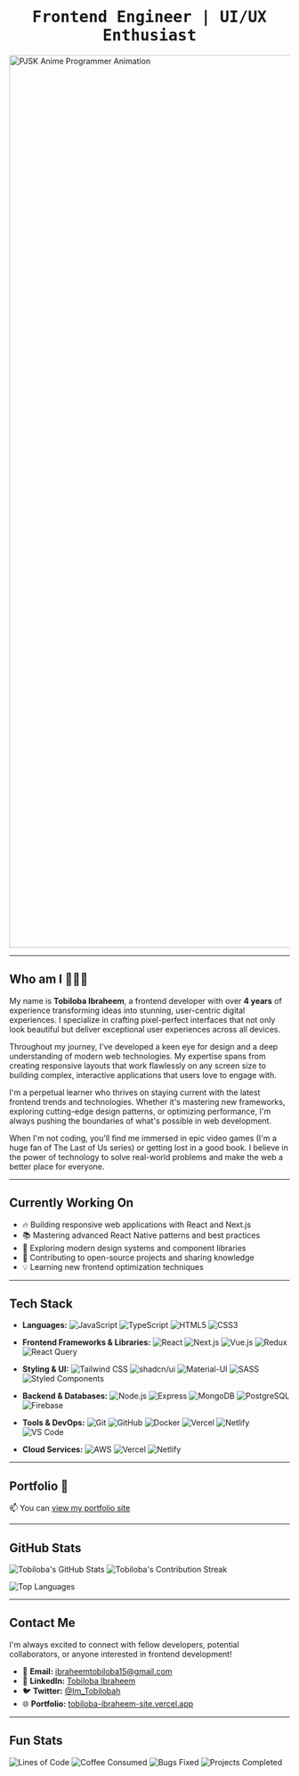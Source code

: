 <h1 align="center">
        <samp>
                <b>Frontend Engineer | UI/UX Enthusiast </b>
        </samp>
</h1>


<!-- ## About This Repository -->

<!-- Welcome to my digital space! This repository houses my GitHub profile README - a curated showcase of my frontend development journey and professional growth. Here, you'll discover my passion for creating beautiful, functional user interfaces and my commitment to continuous learning in the ever-evolving world of web technologies.

What you'll find here:

- 🎨 A glimpse into my frontend development expertise and design philosophy
- 🚀 Showcase of projects that demonstrate my problem-solving approach
- 💡 Insights into my learning journey and the technologies I'm exploring
- 🤝 Opportunities to connect and collaborate on exciting projects
- 📱 Links to my portfolio and professional networks
- 🔧 A comprehensive overview of my technical toolkit and capabilities

This profile evolves with my career, reflecting my latest achievements, current interests, and the projects I'm most excited about. Take a look around and feel free to reach out if you'd like to discuss frontend development, collaborate on a project, or just have a chat about tech! -->


<img src="https://media1.tenor.com/m/mlOsD0CKYjUAAAAd/code-programming.gif" width="1600" alt="PJSK Anime Programmer Animation" />

---

## Who am I 👨🏽‍💻

My name is <b>Tobiloba Ibraheem</b>, a frontend developer with over **4 years** of experience transforming ideas into stunning, user-centric digital experiences. I specialize in crafting pixel-perfect interfaces that not only look beautiful but deliver exceptional user experiences across all devices.

Throughout my journey, I've developed a keen eye for design and a deep understanding of modern web technologies. My expertise spans from creating responsive layouts that work flawlessly on any screen size to building complex, interactive applications that users love to engage with.

I'm a perpetual learner who thrives on staying current with the latest frontend trends and technologies. Whether it's mastering new frameworks, exploring cutting-edge design patterns, or optimizing performance, I'm always pushing the boundaries of what's possible in web development.

When I'm not coding, you'll find me immersed in epic video games (I'm a huge fan of The Last of Us series) or getting lost in a good book. I believe in the power of technology to solve real-world problems and make the web a better place for everyone.

---

## Currently Working On

- 🔥 Building responsive web applications with React and Next.js
- 📚 Mastering advanced React Native patterns and best practices
- 🎨 Exploring modern design systems and component libraries
- 🚀 Contributing to open-source projects and sharing knowledge
- 💡 Learning new frontend optimization techniques

---

## Tech Stack

- **Languages:**
  ![JavaScript](https://img.shields.io/badge/-JavaScript-F7DF1E?style=flat&logo=javascript&logoColor=black)
  ![TypeScript](https://img.shields.io/badge/-TypeScript-007ACC?style=flat&logo=typescript&logoColor=white)
  ![HTML5](https://img.shields.io/badge/-HTML5-E34F26?style=flat&logo=html5&logoColor=white)
  ![CSS3](https://img.shields.io/badge/-CSS3-1572B6?style=flat&logo=css3&logoColor=white)

- **Frontend Frameworks & Libraries:**
  ![React](https://img.shields.io/badge/-React-61DAFB?style=flat&logo=react&logoColor=black)
  ![Next.js](https://img.shields.io/badge/-Next.js-000000?style=flat&logo=next.js&logoColor=white)
  ![Vue.js](https://img.shields.io/badge/-Vue.js-4FC08D?style=flat&logo=vue.js&logoColor=white)
  ![Redux](https://img.shields.io/badge/-Redux-764ABC?style=flat&logo=redux&logoColor=white)
  ![React Query](https://img.shields.io/badge/-React_Query-FF4154?style=flat&logo=react%20query&logoColor=white)

- **Styling & UI:**
  ![Tailwind CSS](https://img.shields.io/badge/-Tailwind_CSS-38B2AC?style=flat&logo=tailwind-css&logoColor=white)
  ![shadcn/ui](https://img.shields.io/badge/-shadcn%2Fui-000000?style=flat&logo=react&logoColor=white)
  ![Material-UI](https://img.shields.io/badge/-Material_UI-0081CB?style=flat&logo=material-ui&logoColor=white)
  ![SASS](https://img.shields.io/badge/-SASS-CC6699?style=flat&logo=sass&logoColor=white)
  ![Styled Components](https://img.shields.io/badge/-Styled_Components-DB7093?style=flat&logo=styled-components&logoColor=white)

- **Backend & Databases:**
  ![Node.js](https://img.shields.io/badge/-Node.js-339933?style=flat&logo=node.js&logoColor=white)
  ![Express](https://img.shields.io/badge/-Express-000000?style=flat&logo=express&logoColor=white)
  ![MongoDB](https://img.shields.io/badge/-MongoDB-47A248?style=flat&logo=mongodb&logoColor=white)
  ![PostgreSQL](https://img.shields.io/badge/-PostgreSQL-336791?style=flat&logo=postgresql&logoColor=white)
  ![Firebase](https://img.shields.io/badge/-Firebase-FFCA28?style=flat&logo=firebase&logoColor=black)

- **Tools & DevOps:**
  ![Git](https://img.shields.io/badge/-Git-F05032?style=flat&logo=git&logoColor=white)
  ![GitHub](https://img.shields.io/badge/-GitHub-181717?style=flat&logo=github&logoColor=white)
  ![Docker](https://img.shields.io/badge/-Docker-2496ED?style=flat&logo=docker&logoColor=white)
  ![Vercel](https://img.shields.io/badge/-Vercel-000000?style=flat&logo=vercel&logoColor=white)
  ![Netlify](https://img.shields.io/badge/-Netlify-00C7B7?style=flat&logo=netlify&logoColor=white)
  ![VS Code](https://img.shields.io/badge/-VS_Code-007ACC?style=flat&logo=visual-studio-code&logoColor=white)

- **Cloud Services:**
  ![AWS](https://img.shields.io/badge/-AWS-232F3E?style=flat&logo=amazon-aws&logoColor=white)
  ![Vercel](https://img.shields.io/badge/-Vercel-000000?style=flat&logo=vercel&logoColor=white)
  ![Netlify](https://img.shields.io/badge/-Netlify-00C7B7?style=flat&logo=netlify&logoColor=white)

---

## Portfolio 💼

📫 You can [view my portfolio site](https://tobiloba-ibraheem-site.vercel.app/)

---

## GitHub Stats

![Tobiloba's GitHub Stats](https://github-readme-stats.vercel.app/api?username=Tech-sensei&show_icons=true&theme=default&bg_color=ffffff&count_private=true)
![Tobiloba's Contribution Streak](https://github-readme-streak-stats.herokuapp.com/?user=Tech-sensei&theme=default&background=ffffff)

![Top Languages](https://github-readme-stats.vercel.app/api/top-langs/?username=Tech-sensei&langs_count=8&layout=compact&theme=default&bg_color=ffffff&hide_border=true)

---

## Contact Me

I'm always excited to connect with fellow developers, potential collaborators, or anyone interested in frontend development!

- 📧 **Email:** [ibraheemtobiloba15@gmail.com](mailto:ibraheemtobiloba15@gmail.com)
- 💼 **LinkedIn:** [Tobiloba Ibraheem](https://www.linkedin.com/in/tobiloba-ibraheem/)
- 🐦 **Twitter:** [@Im_Tobilobah](https://twitter.com/Im_Tobilobah)
- 🌐 **Portfolio:** [tobiloba-ibraheem-site.vercel.app](https://tobiloba-ibraheem-site.vercel.app/)

---

## Fun Stats

![Lines of Code](https://img.shields.io/badge/From%20Hello%20World%20To%20Now-Over%201M%20lines%20of%20code-blue)
![Coffee Consumed](https://img.shields.io/badge/Coffee%20Consumed-∞%20cups-orange)
![Bugs Fixed](https://img.shields.io/badge/Bugs%20Fixed-Too%20many%20to%20count-red)
![Projects Completed](https://img.shields.io/badge/Projects%20Completed-50%2B-green)
